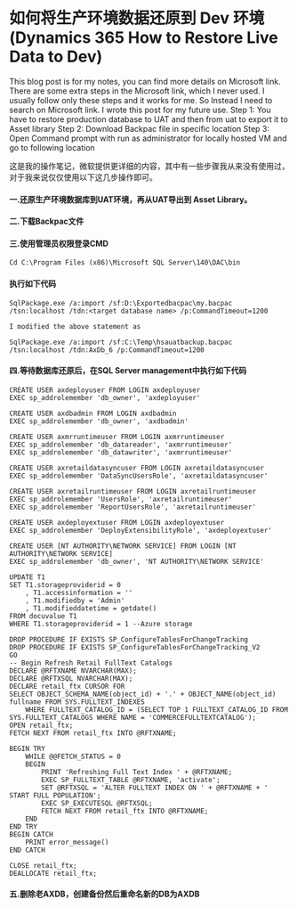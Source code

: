 # 如何将生产环境数据还原到 Dev 环境(Dynamics 365 How to Restore Live Data to Dev)


This blog post is for my notes, you can find more details on Microsoft link. There are some extra steps in the Microsoft link, which I never used. I usually follow only these steps and it works for me. So Instead I need to search on Microsoft link. I wrote this post for my future use. Step 1: You have to restore production database to UAT and then from uat to export it to Asset library Step 2: Download Backpac file in specific location Step 3: Open Command prompt with run as administrator for locally hosted VM and go to following location

这是我的操作笔记，微软提供更详细的内容，其中有一些步骤我从来没有使用过，对于我来说仅仅使用以下这几步操作即可。

#### 一.还原生产环境数据库到UAT环境，再从UAT导出到 Asset Library。

#### 二.下载Backpac文件

#### 三.使用管理员权限登录CMD

```
Cd C:\Program Files (x86)\Microsoft SQL Server\140\DAC\bin
```

#### 执行如下代码

```
SqlPackage.exe /a:import /sf:D:\Exportedbacpac\my.bacpac /tsn:localhost /tdn:<target database name> /p:CommandTimeout=1200

I modified the above statement as

SqlPackage.exe /a:import /sf:C:\Temp\hsauatbackup.bacpac /tsn:localhost /tdn:AxDb_6 /p:CommandTimeout=1200
```

#### 四.等待数据库还原后，在SQL Server management中执行如下代码

```
CREATE USER axdeployuser FROM LOGIN axdeployuser
EXEC sp_addrolemember 'db_owner', 'axdeployuser'

CREATE USER axdbadmin FROM LOGIN axdbadmin
EXEC sp_addrolemember 'db_owner', 'axdbadmin'

CREATE USER axmrruntimeuser FROM LOGIN axmrruntimeuser
EXEC sp_addrolemember 'db_datareader', 'axmrruntimeuser'
EXEC sp_addrolemember 'db_datawriter', 'axmrruntimeuser'

CREATE USER axretaildatasyncuser FROM LOGIN axretaildatasyncuser
EXEC sp_addrolemember 'DataSyncUsersRole', 'axretaildatasyncuser'

CREATE USER axretailruntimeuser FROM LOGIN axretailruntimeuser
EXEC sp_addrolemember 'UsersRole', 'axretailruntimeuser'
EXEC sp_addrolemember 'ReportUsersRole', 'axretailruntimeuser'

CREATE USER axdeployextuser FROM LOGIN axdeployextuser
EXEC sp_addrolemember 'DeployExtensibilityRole', 'axdeployextuser'

CREATE USER [NT AUTHORITY\NETWORK SERVICE] FROM LOGIN [NT AUTHORITY\NETWORK SERVICE]
EXEC sp_addrolemember 'db_owner', 'NT AUTHORITY\NETWORK SERVICE'

UPDATE T1
SET T1.storageproviderid = 0
    , T1.accessinformation = ''
    , T1.modifiedby = 'Admin'
    , T1.modifieddatetime = getdate()
FROM docuvalue T1
WHERE T1.storageproviderid = 1 --Azure storage

DROP PROCEDURE IF EXISTS SP_ConfigureTablesForChangeTracking
DROP PROCEDURE IF EXISTS SP_ConfigureTablesForChangeTracking_V2
GO
-- Begin Refresh Retail FullText Catalogs
DECLARE @RFTXNAME NVARCHAR(MAX);
DECLARE @RFTXSQL NVARCHAR(MAX);
DECLARE retail_ftx CURSOR FOR
SELECT OBJECT_SCHEMA_NAME(object_id) + '.' + OBJECT_NAME(object_id) fullname FROM SYS.FULLTEXT_INDEXES
    WHERE FULLTEXT_CATALOG_ID = (SELECT TOP 1 FULLTEXT_CATALOG_ID FROM SYS.FULLTEXT_CATALOGS WHERE NAME = 'COMMERCEFULLTEXTCATALOG');
OPEN retail_ftx;
FETCH NEXT FROM retail_ftx INTO @RFTXNAME;

BEGIN TRY
    WHILE @@FETCH_STATUS = 0 
    BEGIN 
        PRINT 'Refreshing Full Text Index ' + @RFTXNAME;
        EXEC SP_FULLTEXT_TABLE @RFTXNAME, 'activate';
        SET @RFTXSQL = 'ALTER FULLTEXT INDEX ON ' + @RFTXNAME + ' START FULL POPULATION';
        EXEC SP_EXECUTESQL @RFTXSQL;
        FETCH NEXT FROM retail_ftx INTO @RFTXNAME;
    END
END TRY
BEGIN CATCH
    PRINT error_message()
END CATCH

CLOSE retail_ftx; 
DEALLOCATE retail_ftx; 
```

#### 五.删除老AXDB，创建备份然后重命名新的DB为AXDB
